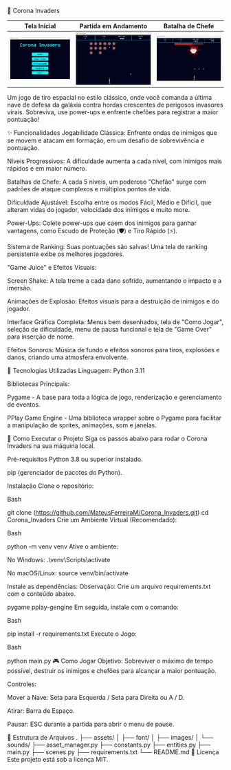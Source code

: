👾 Corona Invaders

| Tela Inicial | Partida em Andamento | Batalha de Chefe |
|:---:|:---:|:---:|
| ![Tela Inicial do Jogo](assets/Images/menu.png) | ![Partida em Andamento](assets/Images/partida.png) | ![Batalha de Chefe](assets/Images/chefe.png) |

Um jogo de tiro espacial no estilo clássico, onde você comanda a última nave de defesa da galáxia contra hordas crescentes de perigosos invasores virais. Sobreviva, use power-ups e enfrente chefões para registrar a maior pontuação!

✨ Funcionalidades
Jogabilidade Clássica: Enfrente ondas de inimigos que se movem e atacam em formação, em um desafio de sobrevivência e pontuação.

Níveis Progressivos: A dificuldade aumenta a cada nível, com inimigos mais rápidos e em maior número.

Batalhas de Chefe: A cada 5 níveis, um poderoso "Chefão" surge com padrões de ataque complexos e múltiplos pontos de vida.

Dificuldade Ajustável: Escolha entre os modos Fácil, Médio e Difícil, que alteram vidas do jogador, velocidade dos inimigos e muito more.

Power-Ups: Colete power-ups que caem dos inimigos para ganhar vantagens, como Escudo de Proteção (🛡️) e Tiro Rápido (⚡).

Sistema de Ranking: Suas pontuações são salvas! Uma tela de ranking persistente exibe os melhores jogadores.

"Game Juice" e Efeitos Visuais:

Screen Shake: A tela treme a cada dano sofrido, aumentando o impacto e a imersão.

Animações de Explosão: Efeitos visuais para a destruição de inimigos e do jogador.

Interface Gráfica Completa: Menus bem desenhados, tela de "Como Jogar", seleção de dificuldade, menu de pausa funcional e tela de "Game Over" para inserção de nome.

Efeitos Sonoros: Música de fundo e efeitos sonoros para tiros, explosões e danos, criando uma atmosfera envolvente.

🔧 Tecnologias Utilizadas
Linguagem: Python 3.11

Bibliotecas Principais:

Pygame - A base para toda a lógica de jogo, renderização e gerenciamento de eventos.

PPlay Game Engine - Uma biblioteca wrapper sobre o Pygame para facilitar a manipulação de sprites, animações, som e janelas.

🚀 Como Executar o Projeto
Siga os passos abaixo para rodar o Corona Invaders na sua máquina local.

Pré-requisitos
Python 3.8 ou superior instalado.

pip (gerenciador de pacotes do Python).

Instalação
Clone o repositório:

Bash

git clone (https://github.com/MateusFerreiraM/Corona_Invaders.git)
cd Corona_Invaders
Crie um Ambiente Virtual (Recomendado):

Bash

python -m venv venv
Ative o ambiente:

No Windows: .\venv\Scripts\activate

No macOS/Linux: source venv/bin/activate

Instale as dependências:
Observação: Crie um arquivo requirements.txt com o conteúdo abaixo.

pygame
pplay-gengine
Em seguida, instale com o comando:

Bash

pip install -r requirements.txt
Execute o Jogo:

Bash

python main.py
🎮 Como Jogar
Objetivo: Sobreviver o máximo de tempo possível, destruir os inimigos e chefões para alcançar a maior pontuação.

Controles:

Mover a Nave: Seta para Esquerda / Seta para Direita ou A / D.

Atirar: Barra de Espaço.

Pausar: ESC durante a partida para abrir o menu de pause.

📂 Estrutura de Arquivos
.
├── assets/
│   ├── font/
│   ├── images/
│   └── sounds/
├── asset_manager.py
├── constants.py
├── entities.py
├── main.py
├── scenes.py
├── requirements.txt
└── README.md
📄 Licença
Este projeto está sob a licença MIT.
